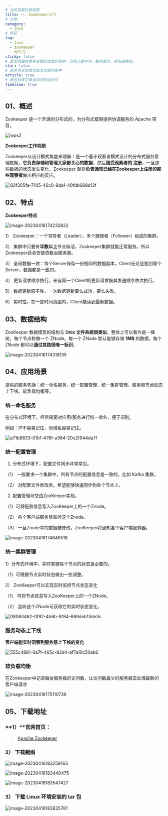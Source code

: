 ```yaml
---
# 当前页面内容标题
title: 一、Zookeeper入门
# 分类
category:
  - Java
# 标签
tag:
  - Java
  - zookeeper
  - 分布式
sticky: false
# 是否收藏在博客主题的文章列表中，当填入数字时，数字越大，排名越靠前。
star: false
# 是否将该文章添加至文章列表中
article: true
# 是否将该文章添加至时间线中
timeline: true
---
```


## 01、概述

Zookeeper 是一个开源的分布式的，为分布式框架提供协调服务的 Apache 项目。

![wps2](./images/wps2.png)

**Zookeeper工作机制**

Zookeeper从设计模式角度来理解：是一个基于观察者模式设计的分布式服务管理框架，**它负责存储和管理大家都关心的数据**，然后**接受观察者的 注册**，一旦这些数据的状态发生变化，Zookeeper 就将**负责通知已经在Zookeeper上注册的那些观察者**做出相应的反应。

![82f305fa-7105-46c0-9da1-40fdb689d12f](./images/82f305fa-7105-46c0-9da1-40fdb689d12f.png)



## 02、特点

**Zookeeper特点**

![image-20230416174232822](./images/image-20230416174232822.png)

1） Zookeeper：一个领导者（Leader），多个跟随者（Follower）组成的集群。

2） 集群中只要有**半数以上**节点存活，Zookeeper集群就能正常服务。所以Zookeeper适合安装奇数台服务器。

3） 全局数据一致：每个Server保存一份相同的数据副本，Client无论连接到哪个Server，数据都是一致的。

4） 更新请求顺序执行，来自同一个Client的更新请求按其发送顺序依次执行。

5） 数据更新原子性，一次数据更新要么成功，要么失败。

6） 实时性，在一定时间范围内，Client能读到最新数据。



## 03、数据结构

ZooKeeper 数据模型的结构与 **Unix 文件系统很类似**，整体上可以看作是一棵树，每个节点称做一个 ZNode。每一个 ZNode 默认能够存储 **1MB** 的数据，每个 ZNode 都可以**通过其路径唯一标识**。

![image-20230416174318135](./images/image-20230416174318135.png)



## 04、应用场景

提供的服务包括：统一命名服务、统一配置管理、统一集群管理、服务器节点动态上下线、软负载均衡等。

### **统一命名服务**

在分布式环境下，经常需要对应用/服务进行统一命名，便于识别。

例如：IP不容易记住，而域名容易记住。

![a71b8833-01b1-476f-a984-20e2f944da7f](./images/a71b8833-01b1-476f-a984-20e2f944da7f.png)

### **统一配置管理**

1. 分布式环境下，配置文件同步非常常见。

（1） 一般要求一个集群中，所有节点的配置信息是一致的，比如 Kafka 集群。

（2） 对配置文件修改后，希望能够快速同步到各个节点上。

2. 配置管理可交由ZooKeeper实现。

（1）可将配置信息写入ZooKeeper上的一个Znode。

（2） 各个客户端服务器监听这个Znode。

（3） 一旦Znode中的数据被修改，ZooKeeper将通知各个客户端服务器。

![image-20230416174649518](./images/image-20230416174649518.png)

### **统一集群管理**

1）分布式环境中，实时掌握每个节点的状态是必要的。

（1）可根据节点实时状态做出一些调整。

2） ZooKeeper可以实现实时监控节点状态变化

（1） 可将节点信息写入ZooKeeper上的一个ZNode。

（2） 监听这个ZNode可获取它的实时状态变化。

![08063462-0f92-4b6b-9f84-689deb13de3c](./images/08063462-0f92-4b6b-9f84-689deb13de3c.png)

### **服务动态上下线**

**客户端能实时洞察到服务器上下线的变化**

![555c4881-0a7f-465c-92d4-af7a10c50ab6](./images/555c4881-0a7f-465c-92d4-af7a10c50ab6.png)

### 软负载均衡

在Zookeeper中记录每台服务器的访问数，让访问数最少的服务器去处理最新的客户端请求

![image-20230416175110739](./images/image-20230416175110739.png)



## 05、下载地址

### **1）**官网首页：

> [Apache Zookeeper](https://zookeeper.apache.org/)

### **2）** 下载截图

![image-20230416183259163](./images/image-20230416183259163.png)

![image-20230416183440475](./images/image-20230416183440475.png)

![image-20230416183547427](./images/image-20230416183547427.png)

### **3）** **下载** **Linux** **环境安装的** **tar** **包**

![image-20230416183835781](./images/image-20230416183835781.png)

